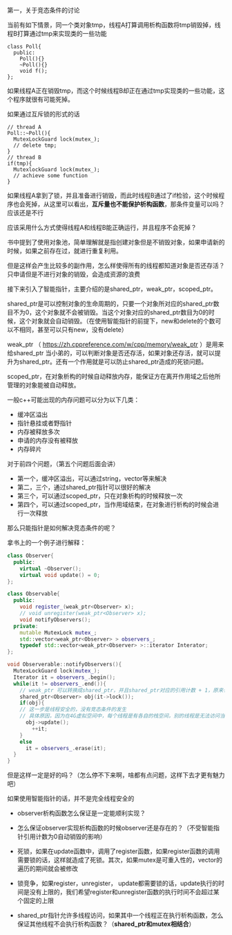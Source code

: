 第一，关于竞态条件的讨论

当前有如下情景，同一个类对象tmp，线程A打算调用析构函数将tmp销毁掉，线程B打算通过tmp来实现类的一些功能

```
class Poll{
  public:
    Poll(){}
    ~Poll(){}
    void f();
};
```

如果线程A正在销毁tmp，而这个时候线程B却正在通过tmp实现类的一些功能，这个程序就很有可能死掉。

如果通过互斥锁的形式的话

```
// thread A
Poll::~Poll(){
  MutexLockGuard lock(mutex_);
  // delete tmp;
}
// thread B
if(tmp){
  MutexlockGuard lock(mutex_);
  // achieve some function
}
```

如果线程A拿到了锁，并且准备进行销毁，而此时线程B通过了if检验，这个时候程序也会死掉，从这里可以看出，**互斥量也不能保护析构函数**，那条件变量可以吗？应该还是不行

应该采用什么方式使得线程A和线程B能正确运行，并且程序不会死掉？

书中提到了使用对象池，简单理解就是指创建对象但是不销毁对象，如果申请新的时候，如果之前存在过，就进行重复利用。

但是这样会产生比较多的副作用，怎么样使得所有的线程都知道对象是否还存活？只申请但是不进行对象的销毁，会造成资源的浪费

接下来引入了智能指针，主要介绍的是shared_ptr，weak_ptr，scoped_ptr。

shared_ptr是可以控制对象的生命周期的，只要一个对象所对应的shared_ptr数目不为0，这个对象就不会被销毁。当这个对象对应的shared_ptr数目为0的时候，这个对象就会自动销毁。（在使用智能指针的前提下，new和delete的个数可以不相同，甚至可以只有new，没有delete）

weak_ptr （ https://zh.cppreference.com/w/cpp/memory/weak_ptr ）是用来给shared_ptr 当小弟的，可以判断对象是否还存活，如果对象还存活，就可以提升为shared_ptr。还有一个作用就是可以防止shared_ptr造成的死锁问题。

scoped_ptr，在对象析构的时候自动释放内存，能保证方在离开作用域之后他所管理的对象能被自动释放。

一般c++可能出现的内存问题可以分为以下几类：

- 缓冲区溢出
- 指针悬挂或者野指针
- 内存被释放多次
- 申请的内存没有被释放
- 内存碎片

对于前四个问题，（第五个问题后面会讲）

- 第一个，缓冲区溢出，可以通过string，vector等来解决
- 第二，三个，通过shared_ptr指针可以很好的解决
- 第三个，可以通过scoped_ptr，只在对象析构的时候释放一次
- 第四个，可以通过scoped_ptr，当作用域结束，在对象进行析构的时候会进行一次释放

 那么只能指针是如何解决竞态条件的呢？

拿书上的一个例子进行解释：

```c++
class Observer{
  public:
    virtual ~Observer();
    virtual void update() = 0;
};

class Observable{
  public:
    void register_(weak_ptr<Observer> x);
    // void unregister(weak_ptr<Observer> x);
    void notifyObservers();
  private:
    mutable MutexLock mutex_;
    std::vector<weak_ptr<Observer> > observers_;
    typedef std::vector<weak_ptr<Observer> >::iterator Interator;
};

void Observerable::notifyObservers(){
  MutexLockGuard lock(mutex_);
  Iterator it = observers_.begin();
  while(it != observers_.end()){
    // weak_ptr 可以转换成shared_ptr，并且shared_ptr对应的引用计数 + 1，原来也存在，现在又加了一个，所以现在的引用计数值几乎总是大于等于2
    shared_ptr<Observer> obj(it->lock());
    if(obj){
    // 这一步是线程安全的，没有竞态条件的发生
    // 具体原因，因为在4G虚拟空间中，每个线程是有各自的栈空间，别的线程是无法访问当前线程的栈空间的，再加上shared_ptr相当于直接一根线绑定了这个对象，无论其他线程怎么搞，我只要这里一直绑着就可以了，别人也不可以解绑
      obj->update();
        ++it;
    }
    else 
      it = observers_.erase(it);   
  }
}
```



但是这样一定是好的吗？（怎么停不下来啊，啥都有点问题，这样下去才更有魅力吧）

  如果使用智能指针的话，并不是完全线程安全的

* observer析构函数怎么保证是一定能顺利实现？

* 怎么保证observer实现析构函数的时候observer还是存在的？（不受智能指针引用计数为0自动销毁的影响）
* 死锁，如果在update函数中，调用了register函数，如果register函数的调用需要锁的话，这样就造成了死锁。其次，如果mutex是可重入性的，vector的遍历的期间就会被修改
* 锁竞争，如果register，unregister， update都需要锁的话，update执行的时间是没有上限的，我们希望register和unregister函数的执行时间不会超过某个固定的上限
* shared_ptr指针允许多线程访问，如果其中一个线程正在执行析构函数，怎么保证其他线程不会执行析构函数？（**shared_ptr和mutex相结合**）